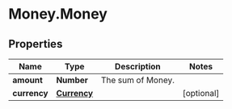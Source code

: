 # Money.Money

## Properties
Name | Type | Description | Notes
------------ | ------------- | ------------- | -------------
**amount** | **Number** | The sum of Money. | 
**currency** | [**Currency**](Currency.md) |  | [optional] 


